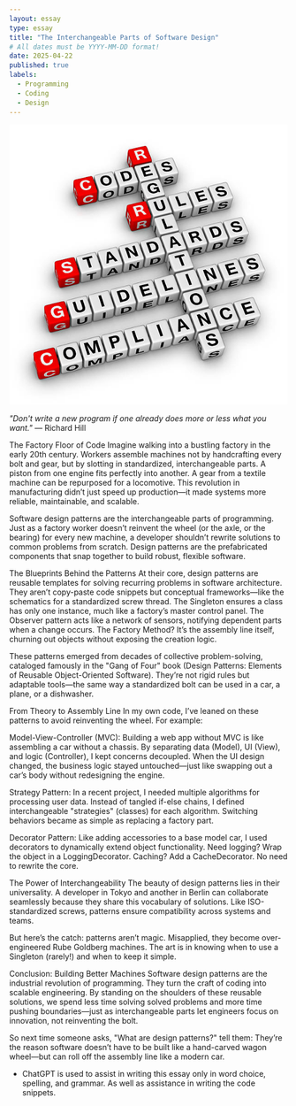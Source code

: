 ```yaml
---
layout: essay
type: essay
title: "The Interchangeable Parts of Software Design"
# All dates must be YYYY-MM-DD format!
date: 2025-04-22
published: true
labels:
  - Programming
  - Coding
  - Design
---
```

<img src="../img/essays/CodingStandard.jpg">

*"Don't write a new program if one already does more or less what you want."* ― Richard Hill

The Factory Floor of Code
Imagine walking into a bustling factory in the early 20th century. Workers assemble machines not by handcrafting every bolt and gear, but by slotting in standardized, interchangeable parts. A piston from one engine fits perfectly into another. A gear from a textile machine can be repurposed for a locomotive. This revolution in manufacturing didn’t just speed up production—it made systems more reliable, maintainable, and scalable.

Software design patterns are the interchangeable parts of programming. Just as a factory worker doesn’t reinvent the wheel (or the axle, or the bearing) for every new machine, a developer shouldn’t rewrite solutions to common problems from scratch. Design patterns are the prefabricated components that snap together to build robust, flexible software.

The Blueprints Behind the Patterns
At their core, design patterns are reusable templates for solving recurring problems in software architecture. They aren’t copy-paste code snippets but conceptual frameworks—like the schematics for a standardized screw thread. The Singleton ensures a class has only one instance, much like a factory’s master control panel. The Observer pattern acts like a network of sensors, notifying dependent parts when a change occurs. The Factory Method? It’s the assembly line itself, churning out objects without exposing the creation logic.

These patterns emerged from decades of collective problem-solving, cataloged famously in the "Gang of Four" book (Design Patterns: Elements of Reusable Object-Oriented Software). They’re not rigid rules but adaptable tools—the same way a standardized bolt can be used in a car, a plane, or a dishwasher.

From Theory to Assembly Line
In my own code, I’ve leaned on these patterns to avoid reinventing the wheel. For example:

Model-View-Controller (MVC): Building a web app without MVC is like assembling a car without a chassis. By separating data (Model), UI (View), and logic (Controller), I kept concerns decoupled. When the UI design changed, the business logic stayed untouched—just like swapping out a car’s body without redesigning the engine.

Strategy Pattern: In a recent project, I needed multiple algorithms for processing user data. Instead of tangled if-else chains, I defined interchangeable "strategies" (classes) for each algorithm. Switching behaviors became as simple as replacing a factory part.

Decorator Pattern: Like adding accessories to a base model car, I used decorators to dynamically extend object functionality. Need logging? Wrap the object in a LoggingDecorator. Caching? Add a CacheDecorator. No need to rewrite the core.

The Power of Interchangeability
The beauty of design patterns lies in their universality. A developer in Tokyo and another in Berlin can collaborate seamlessly because they share this vocabulary of solutions. Like ISO-standardized screws, patterns ensure compatibility across systems and teams.

But here’s the catch: patterns aren’t magic. Misapplied, they become over-engineered Rube Goldberg machines. The art is in knowing when to use a Singleton (rarely!) and when to keep it simple.

Conclusion: Building Better Machines
Software design patterns are the industrial revolution of programming. They turn the craft of coding into scalable engineering. By standing on the shoulders of these reusable solutions, we spend less time solving solved problems and more time pushing boundaries—just as interchangeable parts let engineers focus on innovation, not reinventing the bolt.

So next time someone asks, "What are design patterns?" tell them: They’re the reason software doesn’t have to be built like a hand-carved wagon wheel—but can roll off the assembly line like a modern car.

- ChatGPT is used to assist in writing this essay only in word choice, spelling, and grammar. As well as assistance in writing the code snippets.



